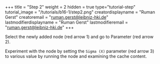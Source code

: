 +++
title = "Step 2"
weight = 2
hidden = true
type="tutorial-step"
tutorial_image = "/tutorials/b16-1/step2.png"
creatordisplayname = "Ruman Gerst"
creatoremail = "ruman.gerst@leibniz-hki.de"
lastmodifierdisplayname = "Ruman Gerst"
lastmodifieremail = "ruman.gerst@leibniz-hki.de"
+++

Select the newly added node (red arrow 1) and go to Parameter (red arrow 2). 

Experiment with the node by setting the `Sigma (X)` parameter (red arrow 3) to various value by running the node and examining the cache content.